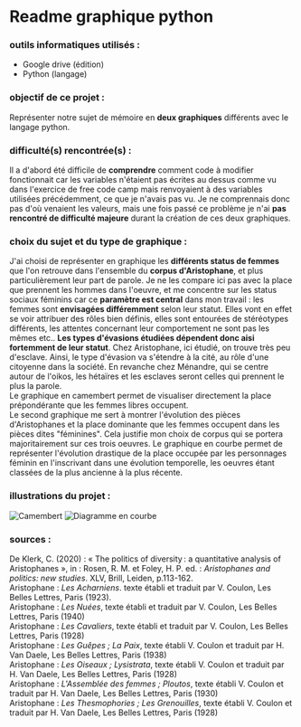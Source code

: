 # Readme graphique python 
### outils informatiques utilisés : 
   - Google drive (édition)
   - Python (langage)

### objectif de ce projet :
Représenter notre sujet de mémoire en **deux graphiques** différents avec le langage python. 

### difficulté(s) rencontrée(s) :
Il a d'abord été difficile de **comprendre** comment code à modifier fonctionnait car les variables n'étaient pas écrites au dessus comme vu dans l'exercice de free code camp mais renvoyaient à des variables utilisées précédemment, ce que je n'avais pas vu. Je ne comprennais donc pas d'où venaient les valeurs, mais une fois passé ce problème je n'ai **pas rencontré de difficulté majeure** durant la création de ces deux graphiques.

### choix du sujet et du type de graphique :  
J'ai choisi de représenter en graphique les **différents status de femmes** que l'on retrouve dans l'ensemble du **corpus d'Aristophane**, et plus particulièrement leur part de parole. Je ne les compare ici pas avec la place que prennent les hommes dans l'oeuvre, et me concentre sur les status sociaux féminins car ce **paramètre est central** dans mon travail : les femmes sont **envisagées différemment** selon leur statut. Elles vont en effet se voir attribuer des rôles bien définis, elles sont entourées de stéréotypes différents, les attentes concernant leur comportement ne sont pas les mêmes etc.. **Les types d'évasions étudiées dépendent donc aisi fortemment de leur statut**. Chez Aristophane, ici étudié, on trouve très peu d'esclave. Ainsi, le type d'évasion va s'étendre à la cité, au rôle d'une citoyenne dans la société. En revanche chez Ménandre, qui se centre autour de l'oikos, les hétaïres et les esclaves seront celles qui prennent le plus la parole.   
Le graphique en camembert permet de visualiser directement la place prépondérante que les femmes libres occupent.   
Le second graphique me sert à montrer l'évolution des pièces d'Aristophanes et la place dominante que les femmes occupent dans les pièces dites "féminines". Cela justifie mon choix de corpus qui se portera majoritairement sur ces trois oeuvres. Le graphique en courbe permet de représenter l'évolution drastique de la place occupée par les personnages féminin en l'inscrivant dans une évolution temporelle, les oeuvres étant classées de la plus ancienne à la plus récente.

### illustrations du projet :
![Camembert](https://github.com/user-attachments/assets/27d51486-3cd0-4c3e-b7c3-b38c33fcd09a)
![Diagramme en courbe](https://github.com/user-attachments/assets/e2e9b765-3d68-44cb-9639-e5852f1e207d)

### sources :
De Klerk, C. (2020) : « The politics of diversity : a quantitative analysis of Aristophanes », in : Rosen, R. M. et Foley, H. P. ed. : *Aristophanes and politics: new studies*. XLV, Brill, Leiden, p.113-162.  
Aristophane : *Les Acharniens*. texte établi et traduit par V. Coulon, Les Belles Lettres, Paris (1923).  
Aristophane : *Les Nuées*, texte établi et traduit par V. Coulon, Les Belles Lettres, Paris (1940)  
Aristophane : *Les Cavaliers*, texte établi et traduit par V. Coulon, Les Belles Lettres, Paris (1928)  
Aristophane : *Les Guêpes ; La Paix*, texte établi V. Coulon et traduit par H. Van Daele, Les Belles Lettres, Paris (1938)  
Aristophane : *Les Oiseaux ; Lysistrata*, texte établi V. Coulon et traduit par H. Van Daele, Les Belles Lettres, Paris (1928)  
Aristophane : *L'Assemblée des femmes ; Ploutos*, texte établi V. Coulon et traduit par H. Van Daele, Les Belles Lettres, Paris (1930)  
Aristophane : *Les Thesmophories ; Les Grenouilles*, texte établi V. Coulon et traduit par H. Van Daele, Les Belles Lettres, Paris (1928)



